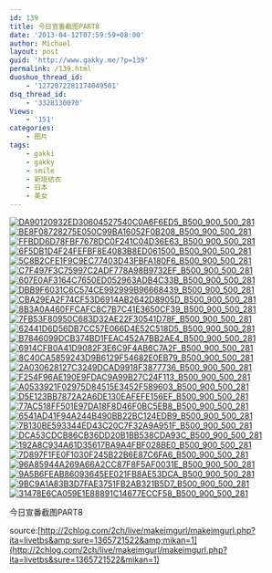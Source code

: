```yaml
---
id: 139
title: 今日宣番截图PART8
date: '2013-04-12T07:59:59+08:00'
author: Michael
layout: post
guid: 'http://www.gakky.me/?p=139'
permalink: /139.html
duoshuo_thread_id:
    - '1272072281174049501'
dsq_thread_id:
    - '3328130070'
Views:
    - '151'
categories:
    - 图片
tags:
    - gakki
    - gakky
    - smile
    - 新垣结衣
    - 日本
    - 美女
---
```


[![DA90120932ED30604527540C0A6F6ED5_B500_900_500_281](http://www.yui-aragaki.org/wp-content/uploads/img/DA90120932ED30604527540C0A6F6ED5_B500_900_500_281.jpeg)](http://www.yui-aragaki.org/wp-content/uploads/img/DA90120932ED30604527540C0A6F6ED5_B1280_1280_1280_720.jpeg) [![BE8F08728275E050C99BA16052F0B208_B500_900_500_281](http://www.yui-aragaki.org/wp-content/uploads/img/BE8F08728275E050C99BA16052F0B208_B500_900_500_281.jpeg)](http://www.yui-aragaki.org/wp-content/uploads/img/BE8F08728275E050C99BA16052F0B208_B1280_1280_1280_720.jpeg) [![FFBDD6D78FBF7678DC0F241C04D36E63_B500_900_500_281](http://www.yui-aragaki.org/wp-content/uploads/img/FFBDD6D78FBF7678DC0F241C04D36E63_B500_900_500_281.jpeg)](http://www.yui-aragaki.org/wp-content/uploads/img/FFBDD6D78FBF7678DC0F241C04D36E63_B1280_1280_1280_720.jpeg) [![6F5DB1D4F24FEFBF8E4083B8ED061500_B500_900_500_281](http://www.yui-aragaki.org/wp-content/uploads/img/6F5DB1D4F24FEFBF8E4083B8ED061500_B500_900_500_281.jpeg)](http://www.yui-aragaki.org/wp-content/uploads/img/6F5DB1D4F24FEFBF8E4083B8ED061500_B1280_1280_1280_720.jpeg) [![5C8B2CFE1F9C9EC77403D43FBFA180F6_B500_900_500_281](http://www.yui-aragaki.org/wp-content/uploads/img/5C8B2CFE1F9C9EC77403D43FBFA180F6_B500_900_500_281.jpeg)](http://www.yui-aragaki.org/wp-content/uploads/img/5C8B2CFE1F9C9EC77403D43FBFA180F6_B1280_1280_1280_720.jpeg) [![C7F497F3C75997C2ADF778A98B9732EF_B500_900_500_281](http://www.yui-aragaki.org/wp-content/uploads/img/C7F497F3C75997C2ADF778A98B9732EF_B500_900_500_281.jpeg)](http://www.yui-aragaki.org/wp-content/uploads/img/C7F497F3C75997C2ADF778A98B9732EF_B1280_1280_1280_720.jpeg) [![607E0AF3164C7650ED052963ADB4C33B_B500_900_500_281](http://www.yui-aragaki.org/wp-content/uploads/img/607E0AF3164C7650ED052963ADB4C33B_B500_900_500_281.jpeg)](http://www.yui-aragaki.org/wp-content/uploads/img/607E0AF3164C7650ED052963ADB4C33B_B1280_1280_1280_720.jpeg) [![DBB9F6031C6C574CE992999B96668439_B500_900_500_281](http://www.yui-aragaki.org/wp-content/uploads/img/DBB9F6031C6C574CE992999B96668439_B500_900_500_281.jpeg)](http://www.yui-aragaki.org/wp-content/uploads/img/DBB9F6031C6C574CE992999B96668439_B1280_1280_1280_720.jpeg) [![CBA29EA2F74CF53D6914AB2642D8905D_B500_900_500_281](http://www.yui-aragaki.org/wp-content/uploads/img/CBA29EA2F74CF53D6914AB2642D8905D_B500_900_500_281.jpeg)](http://www.yui-aragaki.org/wp-content/uploads/img/CBA29EA2F74CF53D6914AB2642D8905D_B1280_1280_1280_720.jpeg) [![8B3A0A460FFCAFC8C7B7C41E3650CF39_B500_900_500_281](http://www.yui-aragaki.org/wp-content/uploads/img/8B3A0A460FFCAFC8C7B7C41E3650CF39_B500_900_500_281.jpeg)](http://www.yui-aragaki.org/wp-content/uploads/img/8B3A0A460FFCAFC8C7B7C41E3650CF39_B1280_1280_1280_720.jpeg) [![7FB53F80950C683D32AE22F30541D78F_B500_900_500_281](http://www.yui-aragaki.org/wp-content/uploads/img/7FB53F80950C683D32AE22F30541D78F_B500_900_500_281.jpeg)](http://www.yui-aragaki.org/wp-content/uploads/img/7FB53F80950C683D32AE22F30541D78F_B1280_1280_1280_720.jpeg) [![62441D6D56DB7CC57E066D4E52C518D5_B500_900_500_281](http://www.yui-aragaki.org/wp-content/uploads/img/62441D6D56DB7CC57E066D4E52C518D5_B500_900_500_281.jpeg)](http://www.yui-aragaki.org/wp-content/uploads/img/62441D6D56DB7CC57E066D4E52C518D5_B1280_1280_1280_720.jpeg) [![B7846099DCB374BD1FEAC452A7BB2AE4_B500_900_500_281](http://www.yui-aragaki.org/wp-content/uploads/img/B7846099DCB374BD1FEAC452A7BB2AE4_B500_900_500_281.jpeg)](http://www.yui-aragaki.org/wp-content/uploads/img/B7846099DCB374BD1FEAC452A7BB2AE4_B1280_1280_1280_720.jpeg) [![6914CFB0A41D9082F3E6C9F4AB6C7A2F_B500_900_500_281](http://www.yui-aragaki.org/wp-content/uploads/img/6914CFB0A41D9082F3E6C9F4AB6C7A2F_B500_900_500_281.jpeg)](http://www.yui-aragaki.org/wp-content/uploads/img/6914CFB0A41D9082F3E6C9F4AB6C7A2F_B1280_1280_1280_720.jpeg) [![8C40CA5859243D9B6129F54682E0EB79_B500_900_500_281](http://www.yui-aragaki.org/wp-content/uploads/img/8C40CA5859243D9B6129F54682E0EB79_B500_900_500_281.jpeg)](http://www.yui-aragaki.org/wp-content/uploads/img/8C40CA5859243D9B6129F54682E0EB79_B1280_1280_1280_720.jpeg) [![2A030628127C3249DCAD9918F3877736_B500_900_500_281](http://www.yui-aragaki.org/wp-content/uploads/img/2A030628127C3249DCAD9918F3877736_B500_900_500_281.jpeg)](http://www.yui-aragaki.org/wp-content/uploads/img/2A030628127C3249DCAD9918F3877736_B1280_1280_1280_720.jpeg) [![F254F96AE190E9FDAC9A99B27C24F113_B500_900_500_281](http://www.yui-aragaki.org/wp-content/uploads/img/F254F96AE190E9FDAC9A99B27C24F113_B500_900_500_281.jpeg)](http://www.yui-aragaki.org/wp-content/uploads/img/F254F96AE190E9FDAC9A99B27C24F113_B1280_1280_1280_720.jpeg) [![A0533921F02975D84515E3452F589603_B500_900_500_281](http://www.yui-aragaki.org/wp-content/uploads/img/A0533921F02975D84515E3452F589603_B500_900_500_281.jpeg)](http://www.yui-aragaki.org/wp-content/uploads/img/A0533921F02975D84515E3452F589603_B1280_1280_1280_720.jpeg) [![D5E123BB7872A2A6DE130EAFEFE156EF_B500_900_500_281](http://www.yui-aragaki.org/wp-content/uploads/img/D5E123BB7872A2A6DE130EAFEFE156EF_B500_900_500_281.jpeg)](http://www.yui-aragaki.org/wp-content/uploads/img/D5E123BB7872A2A6DE130EAFEFE156EF_B1280_1280_1280_720.jpeg) [![77AC518FF501E97DA18F8D46F0BC5EB8_B500_900_500_281](http://www.yui-aragaki.org/wp-content/uploads/img/77AC518FF501E97DA18F8D46F0BC5EB8_B500_900_500_281.jpeg)](http://www.yui-aragaki.org/wp-content/uploads/img/77AC518FF501E97DA18F8D46F0BC5EB8_B1280_1280_1280_720.jpeg) [![6541AD41F94A244B490BB22BC124EDB9_B500_900_500_281](http://www.yui-aragaki.org/wp-content/uploads/img/6541AD41F94A244B490BB22BC124EDB9_B500_900_500_281.jpeg)](http://www.yui-aragaki.org/wp-content/uploads/img/6541AD41F94A244B490BB22BC124EDB9_B1280_1280_1280_720.jpeg) [![7B130BE593344ED43C20C7F32A9A951F_B500_900_500_281](http://www.yui-aragaki.org/wp-content/uploads/img/7B130BE593344ED43C20C7F32A9A951F_B500_900_500_281.jpeg)](http://www.yui-aragaki.org/wp-content/uploads/img/7B130BE593344ED43C20C7F32A9A951F_B1280_1280_1280_720.jpeg) [![DCA53CDCB86CB36DD20B1BB538CDA93C_B500_900_500_281](http://www.yui-aragaki.org/wp-content/uploads/img/DCA53CDCB86CB36DD20B1BB538CDA93C_B500_900_500_281.jpeg)](http://www.yui-aragaki.org/wp-content/uploads/img/DCA53CDCB86CB36DD20B1BB538CDA93C_B1280_1280_1280_720.jpeg) [![192A8C934A61D35617BA9A4FBF028BE0_B500_900_500_281](http://www.yui-aragaki.org/wp-content/uploads/img/192A8C934A61D35617BA9A4FBF028BE0_B500_900_500_281.jpeg)](http://www.yui-aragaki.org/wp-content/uploads/img/192A8C934A61D35617BA9A4FBF028BE0_B1280_1280_1280_720.jpeg) [![7D897F1FE0F1030F245B22B6E87C6FA6_B500_900_500_281](http://www.yui-aragaki.org/wp-content/uploads/img/7D897F1FE0F1030F245B22B6E87C6FA6_B500_900_500_281.jpeg)](http://www.yui-aragaki.org/wp-content/uploads/img/7D897F1FE0F1030F245B22B6E87C6FA6_B1280_1280_1280_720.jpeg) [![96A85944A269A66A2CC87F8F5AF0031E_B500_900_500_281](http://www.yui-aragaki.org/wp-content/uploads/img/96A85944A269A66A2CC87F8F5AF0031E_B500_900_500_281.jpeg)](http://www.yui-aragaki.org/wp-content/uploads/img/96A85944A269A66A2CC87F8F5AF0031E_B1280_1280_1280_720.jpeg) [![9A5B6FEAB86093645EE021FB8AE53DCA_B500_900_500_281](http://www.yui-aragaki.org/wp-content/uploads/img/9A5B6FEAB86093645EE021FB8AE53DCA_B500_900_500_281.jpeg)](http://www.yui-aragaki.org/wp-content/uploads/img/9A5B6FEAB86093645EE021FB8AE53DCA_B1280_1280_1280_720.jpeg) [![9BC9A1A83B3D7FAE3751FB2AB321B5D7_B500_900_500_281](http://www.yui-aragaki.org/wp-content/uploads/img/9BC9A1A83B3D7FAE3751FB2AB321B5D7_B500_900_500_281.jpeg)](http://www.yui-aragaki.org/wp-content/uploads/img/9BC9A1A83B3D7FAE3751FB2AB321B5D7_B1280_1280_1280_720.jpeg) [![31478E6CA059E1E88891C14677ECCF58_B500_900_500_281](http://www.yui-aragaki.org/wp-content/uploads/img/31478E6CA059E1E88891C14677ECCF58_B500_900_500_281.jpeg)](http://www.yui-aragaki.org/wp-content/uploads/img/31478E6CA059E1E88891C14677ECCF58_B1280_1280_1280_720.jpeg)

今日宣番截图PART8

source:[](http://2chlog.com/2ch/live/makeimgurl/makeimgurl.php?ita=livetbs&amp;sure=1365721522&amp;mikan=1)[http://2chlog.com/2ch/live/makeimgurl/makeimgurl.php?ita=livetbs&amp;sure=1365721522&amp;mikan=1](http://2chlog.com/2ch/live/makeimgurl/makeimgurl.php?ita=livetbs&sure=1365721522&mikan=1)